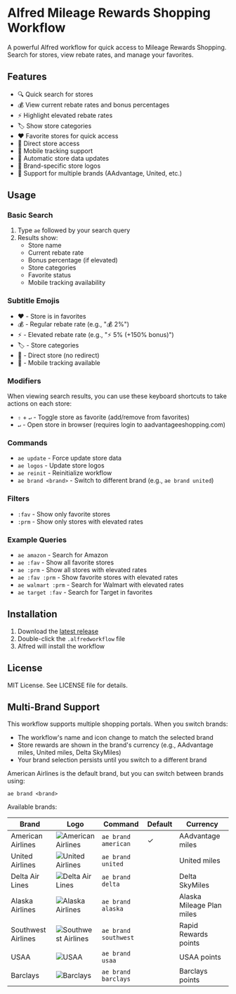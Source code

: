 # Alfred Mileage Rewards Shopping Workflow

A powerful Alfred workflow for quick access to Mileage Rewards Shopping. Search for stores, view rebate rates, and manage your favorites.

## Features

- 🔍 Quick search for stores
- 💰 View current rebate rates and bonus percentages
- ⚡ Highlight elevated rebate rates
- 🏷️ Show store categories
- ❤️ Favorite stores for quick access
- 🎯 Direct store access
- 📱 Mobile tracking support
- 🔄 Automatic store data updates
- 🎨 Brand-specific store logos
- 🔑 Support for multiple brands (AAdvantage, United, etc.)

## Usage

### Basic Search
1. Type `ae` followed by your search query
2. Results show:
   - Store name
   - Current rebate rate
   - Bonus percentage (if elevated)
   - Store categories
   - Favorite status
   - Mobile tracking availability

### Subtitle Emojis
- ❤️ - Store is in favorites
- 💰 - Regular rebate rate (e.g., "💰 2%")
- ⚡ - Elevated rebate rate (e.g., "⚡ 5% (+150% bonus)")
- 🏷️ - Store categories
- 🎯 - Direct store (no redirect)
- 📱 - Mobile tracking available

### Modifiers
When viewing search results, you can use these keyboard shortcuts to take actions on each store:
- `⇧` + `↵` - Toggle store as favorite (add/remove from favorites)
- `↵` - Open store in browser (requires login to aadvantageeshopping.com)

### Commands
- `ae update` - Force update store data
- `ae logos` - Update store logos
- `ae reinit` - Reinitialize workflow
- `ae brand <brand>` - Switch to different brand (e.g., `ae brand united`)

### Filters
- `:fav` - Show only favorite stores
- `:prm` - Show only stores with elevated rates

### Example Queries
- `ae amazon` - Search for Amazon
- `ae :fav` - Show all favorite stores
- `ae :prm` - Show all stores with elevated rates
- `ae :fav :prm` - Show favorite stores with elevated rates
- `ae walmart :prm` - Search for Walmart with elevated rates
- `ae target :fav` - Search for Target in favorites

## Installation

1. Download the [latest release](https://github.com/schwark/alfred-aadvantageshopping/releases/latest)
2. Double-click the `.alfredworkflow` file
3. Alfred will install the workflow

## License

MIT License. See LICENSE file for details.

## Multi-Brand Support

This workflow supports multiple shopping portals. When you switch brands:
- The workflow's name and icon change to match the selected brand
- Store rewards are shown in the brand's currency (e.g., AAdvantage miles, United miles, Delta SkyMiles)
- Your brand selection persists until you switch to a different brand

American Airlines is the default brand, but you can switch between brands using:

```
ae brand <brand>
```

Available brands:

| Brand | Logo | Command | Default | Currency |
|-------|------|---------|---------|----------|
| American Airlines | ![American Airlines](https://www.aa.com/favicon.ico) | `ae brand american` | ✓ | AAdvantage miles |
| United Airlines | ![United Airlines](https://www.united.com/favicon.ico) | `ae brand united` | | United miles |
| Delta Air Lines | ![Delta Air Lines](https://www.delta.com/favicon.ico) | `ae brand delta` | | Delta SkyMiles |
| Alaska Airlines | ![Alaska Airlines](https://www.alaskaair.com/favicon.ico) | `ae brand alaska` | | Alaska Mileage Plan miles |
| Southwest Airlines | ![Southwest Airlines](https://www.southwest.com/favicon.ico) | `ae brand southwest` | | Rapid Rewards points |
| USAA | ![USAA](https://www.usaa.com/favicon.ico) | `ae brand usaa` | | USAA points |
| Barclays | ![Barclays](https://www.barclays.com/favicon.ico) | `ae brand barclays` | | Barclays points |
